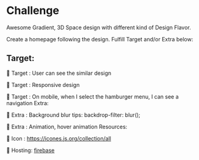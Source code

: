 # Challenge
Awesome Gradient, 3D Space design with different kind of Design Flavor. 

Create a homepage following the design. Fulfill Target and/or Extra below:

## Target:

🎯 Target : User can see the similar design

🎯 Target : Responsive design

🎯 Target : On mobile, when I select the hamburger menu, I can see a navigation
Extra:

🌟 Extra : Background blur tips: backdrop-filter: blur();

🌟 Extra : Animation, hover animation
Resources:

📃 Icon : https://icones.js.org/collection/all

📃 Hosting: [firebase](https://firebase.google.com/)